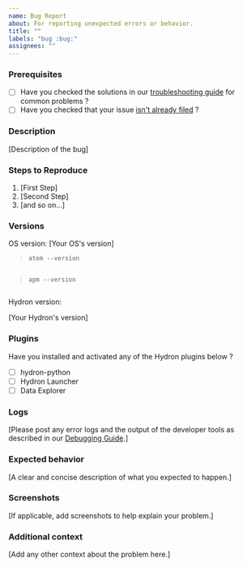```yaml
---
name: Bug Report
about: For reporting unexpected errors or behavior.
title: ""
labels: "bug :bug:"
assignees: ""
---
```


<!--

Have you read Hydron's Code of Conduct ? By filing an issue, you are expected to comply with it, including treating everyone with respect: https://github.com/nteract/hydron/blob/master/CODE_OF_CONDUCT.md

Do you want to ask a question ? Are you looking for support? The #hydron channel in nteract slack is the best place for getting support. Feel free to ping us on: https://slack.nteract.io

-->

### Prerequisites

- [ ] Have you checked the solutions in our [troubleshooting guide](https://nteract.gitbooks.io/hydron/docs/Troubleshooting.html) for common problems ?
- [ ] Have you checked that your issue [isn't already filed](https://github.com/nteract/hydron/issues) ?

### Description

[Description of the bug]

### Steps to Reproduce

1. [First Step]
2. [Second Step]
3. [and so on...]

### Versions

<!-- You can get this information from copy and pasting the output of `atom --version` and `apm --version` from the command line. Also, please include the OS and what version of the OS you're running. -->

OS version:
[Your OS's version]

> `atom --version`

<!-- Paste the the output of `atom --version` in the backticks below -->

```

```

> `apm --version`

<!-- Paste the the output of `apm --version` in the backticks below -->

```

```

Hydron version:

<!-- You can check this information in the settings view or via running `apm show hydron` -->

[Your Hydron's version]

### Plugins

Have you installed and activated any of the Hydron plugins below ?

- [ ] hydron-python
- [ ] Hydron Launcher
- [ ] Data Explorer

### Logs

[Please post any error logs and the output of the developer tools as described in our [Debugging Guide](https://nteract.gitbooks.io/hydron/docs/Troubleshooting.html).]

### Expected behavior

[A clear and concise description of what you expected to happen.]

### Screenshots

[If applicable, add screenshots to help explain your problem.]

### Additional context

[Add any other context about the problem here.]
